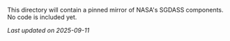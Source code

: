 This directory will contain a pinned mirror of NASA's SGDASS components.
No code is included yet.

_Last updated on 2025-09-11_
